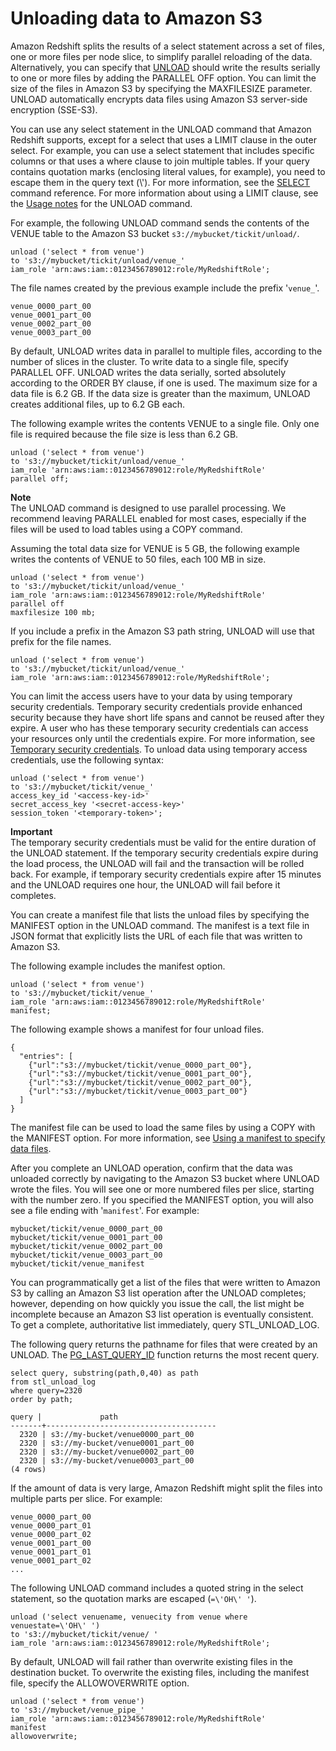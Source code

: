 # Unloading data to Amazon S3<a name="t_Unloading_tables"></a>

Amazon Redshift splits the results of a select statement across a set of files, one or more files per node slice, to simplify parallel reloading of the data\. Alternatively, you can specify that [UNLOAD](r_UNLOAD.md) should write the results serially to one or more files by adding the PARALLEL OFF option\. You can limit the size of the files in Amazon S3 by specifying the MAXFILESIZE parameter\. UNLOAD automatically encrypts data files using Amazon S3 server\-side encryption \(SSE\-S3\)\. 

You can use any select statement in the UNLOAD command that Amazon Redshift supports, except for a select that uses a LIMIT clause in the outer select\. For example, you can use a select statement that includes specific columns or that uses a where clause to join multiple tables\. If your query contains quotation marks \(enclosing literal values, for example\), you need to escape them in the query text \(\\'\)\. For more information, see the [SELECT](r_SELECT_synopsis.md) command reference\. For more information about using a LIMIT clause, see the [Usage notes](r_UNLOAD.md#unload-usage-notes) for the UNLOAD command\.

For example, the following UNLOAD command sends the contents of the VENUE table to the Amazon S3 bucket `s3://mybucket/tickit/unload/`\.

```
unload ('select * from venue')   
to 's3://mybucket/tickit/unload/venue_' 
iam_role 'arn:aws:iam::0123456789012:role/MyRedshiftRole';
```

The file names created by the previous example include the prefix '`venue_`'\.

```
venue_0000_part_00
venue_0001_part_00
venue_0002_part_00
venue_0003_part_00
```

By default, UNLOAD writes data in parallel to multiple files, according to the number of slices in the cluster\. To write data to a single file, specify PARALLEL OFF\. UNLOAD writes the data serially, sorted absolutely according to the ORDER BY clause, if one is used\. The maximum size for a data file is 6\.2 GB\. If the data size is greater than the maximum, UNLOAD creates additional files, up to 6\.2 GB each\. 

The following example writes the contents VENUE to a single file\. Only one file is required because the file size is less than 6\.2 GB\.

```
unload ('select * from venue')
to 's3://mybucket/tickit/unload/venue_' 
iam_role 'arn:aws:iam::0123456789012:role/MyRedshiftRole'
parallel off;
```

**Note**  
The UNLOAD command is designed to use parallel processing\. We recommend leaving PARALLEL enabled for most cases, especially if the files will be used to load tables using a COPY command\.

Assuming the total data size for VENUE is 5 GB, the following example writes the contents of VENUE to 50 files, each 100 MB in size\.

```
unload ('select * from venue')
to 's3://mybucket/tickit/unload/venue_' 
iam_role 'arn:aws:iam::0123456789012:role/MyRedshiftRole'
parallel off
maxfilesize 100 mb;
```

If you include a prefix in the Amazon S3 path string, UNLOAD will use that prefix for the file names\. 

```
unload ('select * from venue')
to 's3://mybucket/tickit/unload/venue_' 
iam_role 'arn:aws:iam::0123456789012:role/MyRedshiftRole';
```

You can limit the access users have to your data by using temporary security credentials\. Temporary security credentials provide enhanced security because they have short life spans and cannot be reused after they expire\. A user who has these temporary security credentials can access your resources only until the credentials expire\. For more information, see [Temporary security credentials](copy-usage_notes-access-permissions.md#r_copy-temporary-security-credentials)\. To unload data using temporary access credentials, use the following syntax:

```
unload ('select * from venue')   
to 's3://mybucket/tickit/venue_' 
access_key_id '<access-key-id>'
secret_access_key '<secret-access-key>'
session_token '<temporary-token>';
```

**Important**  
The temporary security credentials must be valid for the entire duration of the UNLOAD statement\. If the temporary security credentials expire during the load process, the UNLOAD will fail and the transaction will be rolled back\. For example, if temporary security credentials expire after 15 minutes and the UNLOAD requires one hour, the UNLOAD will fail before it completes\.

You can create a manifest file that lists the unload files by specifying the MANIFEST option in the UNLOAD command\. The manifest is a text file in JSON format that explicitly lists the URL of each file that was written to Amazon S3\. 

The following example includes the manifest option\. 

```
unload ('select * from venue')
to 's3://mybucket/tickit/venue_' 
iam_role 'arn:aws:iam::0123456789012:role/MyRedshiftRole'
manifest;
```

The following example shows a manifest for four unload files\.

```
{
  "entries": [
    {"url":"s3://mybucket/tickit/venue_0000_part_00"},
    {"url":"s3://mybucket/tickit/venue_0001_part_00"},
    {"url":"s3://mybucket/tickit/venue_0002_part_00"},
    {"url":"s3://mybucket/tickit/venue_0003_part_00"}
  ]
}
```

The manifest file can be used to load the same files by using a COPY with the MANIFEST option\. For more information, see [Using a manifest to specify data files](loading-data-files-using-manifest.md)\.

After you complete an UNLOAD operation, confirm that the data was unloaded correctly by navigating to the Amazon S3 bucket where UNLOAD wrote the files\. You will see one or more numbered files per slice, starting with the number zero\. If you specified the MANIFEST option, you will also see a file ending with '`manifest`'\. For example:

```
mybucket/tickit/venue_0000_part_00 
mybucket/tickit/venue_0001_part_00 
mybucket/tickit/venue_0002_part_00 
mybucket/tickit/venue_0003_part_00
mybucket/tickit/venue_manifest
```

You can programmatically get a list of the files that were written to Amazon S3 by calling an Amazon S3 list operation after the UNLOAD completes; however, depending on how quickly you issue the call, the list might be incomplete because an Amazon S3 list operation is eventually consistent\. To get a complete, authoritative list immediately, query STL\_UNLOAD\_LOG\.

The following query returns the pathname for files that were created by an UNLOAD\. The [PG\_LAST\_QUERY\_ID](PG_LAST_QUERY_ID.md) function returns the most recent query\. 

```
select query, substring(path,0,40) as path
from stl_unload_log
where query=2320
order by path;

query |             path
-------+--------------------------------------
  2320 | s3://my-bucket/venue0000_part_00
  2320 | s3://my-bucket/venue0001_part_00
  2320 | s3://my-bucket/venue0002_part_00
  2320 | s3://my-bucket/venue0003_part_00
(4 rows)
```

If the amount of data is very large, Amazon Redshift might split the files into multiple parts per slice\. For example:

```
venue_0000_part_00
venue_0000_part_01
venue_0000_part_02
venue_0001_part_00
venue_0001_part_01
venue_0001_part_02
...
```

The following UNLOAD command includes a quoted string in the select statement, so the quotation marks are escaped \(`=\'OH\' '`\)\.

```
unload ('select venuename, venuecity from venue where venuestate=\'OH\' ')
to 's3://mybucket/tickit/venue/ ' 
iam_role 'arn:aws:iam::0123456789012:role/MyRedshiftRole';
```

By default, UNLOAD will fail rather than overwrite existing files in the destination bucket\. To overwrite the existing files, including the manifest file, specify the ALLOWOVERWRITE option\.

```
unload ('select * from venue') 
to 's3://mybucket/venue_pipe_' 
iam_role 'arn:aws:iam::0123456789012:role/MyRedshiftRole'
manifest 
allowoverwrite;
```
